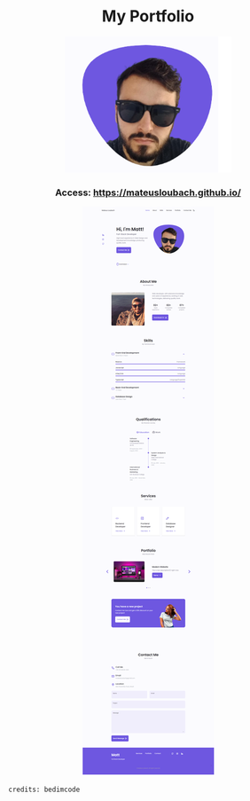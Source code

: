 <h1 align="center">My Portfolio</h1>
<p align="center">
      <img src="https://github.com/mateusloubach/mateusloubach.github.io/blob/main/header.png" width="300" alt="Logo Portfolio"/>
</p>

<h3 align="center"> Access:
  <a href="https://mateusloubach.github.io/" target="_blank">https://mateusloubach.github.io/</a>
</h3>

<p align="center">
      <img alt="Portfolio" title="Portfolio" src="https://github.com/mateusloubach/mateusloubach.github.io/blob/main/mateusloubach.github.io.png" />
</p>










`credits: bedimcode`
